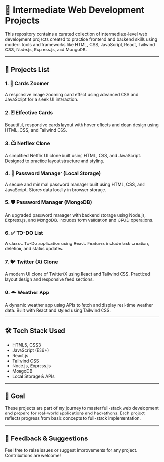 # 🚀 Intermediate Web Development Projects

This repository contains a curated collection of intermediate-level web development projects created to practice frontend and backend skills using modern tools and frameworks like HTML, CSS, JavaScript, React, Tailwind CSS, Node.js, Express.js, and MongoDB.

---

## 📁 Projects List

### 1. 📸 Cards Zoomer  
A responsive image zooming card effect using advanced CSS and JavaScript for a sleek UI interaction.

### 2. 🃏 Effective Cards  
Beautiful, responsive cards layout with hover effects and clean design using HTML, CSS, and Tailwind CSS.

### 3. 📺 Netflex Clone  
A simplified Netflix UI clone built using HTML, CSS, and JavaScript. Designed to practice layout structure and styling.

### 4. 🔐 Password Manager (Local Storage)  
A secure and minimal password manager built using HTML, CSS, and JavaScript. Stores data locally in browser storage.

### 5. 🛡️ Password Manager (MongoDB)  
An upgraded password manager with backend storage using Node.js, Express.js, and MongoDB. Includes form validation and CRUD operations.

### 6. ✅ TO-DO List  
A classic To-Do application using React. Features include task creation, deletion, and status updates.

### 7. 🐦 Twitter (X) Clone  
A modern UI clone of Twitter/X using React and Tailwind CSS. Practiced layout design and responsive feed sections.

### 8. ☁️ Weather App  
A dynamic weather app using APIs to fetch and display real-time weather data. Built with React and styled using Tailwind CSS.

---

## 🛠️ Tech Stack Used

- HTML5, CSS3
- JavaScript (ES6+)
- React.js
- Tailwind CSS
- Node.js, Express.js
- MongoDB
- Local Storage & APIs

---

## 📌 Goal

These projects are part of my journey to master full-stack web development and prepare for real-world applications and hackathons. Each project reflects progress from basic concepts to full-stack implementation.

---

## 🙌 Feedback & Suggestions

Feel free to raise issues or suggest improvements for any project. Contributions are welcome!

